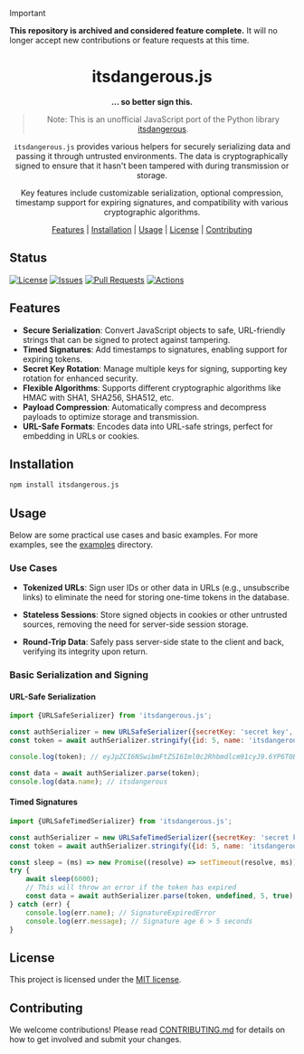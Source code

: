 <!-- prettier-ignore -->
> [!IMPORTANT]
> **This repository is archived and considered feature complete.**
> It will no longer accept new contributions or feature requests at this time.

<div align="center">

# itsdangerous.js

**... so better sign this.**

> Note: This is an unofficial JavaScript port of the Python library
> [itsdangerous](https://github.com/pallets/itsdangerous).

`itsdangerous.js` provides various helpers for securely serializing data and passing it through untrusted environments. The data is cryptographically signed to ensure that it hasn't been tampered with during transmission or storage.

Key features include customizable serialization, optional compression, timestamp support for expiring signatures, and compatibility with various cryptographic algorithms.

[Features](#features) |
[Installation](#installation) |
[Usage](#usage) |
[License](#license) |
[Contributing](#contributing)

</div>

## Status

<a href="https://github.com/hampuskraft/itsdangerous.js/blob/master/LICENSE.md"><img alt="License" src="https://img.shields.io/github/license/hampuskraft/itsdangerous.js?style=flat-square"></a>
<a href="https://github.com/hampuskraft/itsdangerous.js/issues"><img alt="Issues" src="https://img.shields.io/github/issues/hampuskraft/itsdangerous.js?style=flat-square"></a>
<a href="https://github.com/hampuskraft/itsdangerous.js/pulls"><img alt="Pull Requests" src="https://img.shields.io/github/issues-pr/hampuskraft/itsdangerous.js?style=flat-square"></a>
<a href="https://github.com/hampuskraft/itsdangerous.js/actions"><img alt="Actions" src="https://img.shields.io/github/checks-status/hampuskraft/itsdangerous.js/main?style=flat-square"></a>

## Features

- **Secure Serialization**: Convert JavaScript objects to safe, URL-friendly strings that can be signed to protect against tampering.
- **Timed Signatures**: Add timestamps to signatures, enabling support for expiring tokens.
- **Secret Key Rotation**: Manage multiple keys for signing, supporting key rotation for enhanced security.
- **Flexible Algorithms**: Supports different cryptographic algorithms like HMAC with SHA1, SHA256, SHA512, etc.
- **Payload Compression**: Automatically compress and decompress payloads to optimize storage and transmission.
- **URL-Safe Formats**: Encodes data into URL-safe strings, perfect for embedding in URLs or cookies.

## Installation

```sh
npm install itsdangerous.js
```

## Usage

Below are some practical use cases and basic examples. For more examples, see the [examples](examples) directory.

### Use Cases

- **Tokenized URLs**: Sign user IDs or other data in URLs (e.g., unsubscribe links) to eliminate the need for storing one-time tokens in the database.
- **Stateless Sessions**: Store signed objects in cookies or other untrusted sources, removing the need for server-side session storage.

- **Round-Trip Data**: Safely pass server-side state to the client and back, verifying its integrity upon return.

### Basic Serialization and Signing

#### URL-Safe Serialization

```js
import {URLSafeSerializer} from 'itsdangerous.js';

const authSerializer = new URLSafeSerializer({secretKey: 'secret key', salt: 'auth'});
const token = await authSerializer.stringify({id: 5, name: 'itsdangerous'});

console.log(token); // eyJpZCI6NSwibmFtZSI6Iml0c2Rhbmdlcm91cyJ9.6YP6T0BaO67XP--9UzTrmurXSmg

const data = await authSerializer.parse(token);
console.log(data.name); // itsdangerous
```

#### Timed Signatures

```js
import {URLSafeTimedSerializer} from 'itsdangerous.js';

const authSerializer = new URLSafeTimedSerializer({secretKey: 'secret key', salt: 'auth'});
const token = await authSerializer.stringify({id: 5, name: 'itsdangerous'});

const sleep = (ms) => new Promise((resolve) => setTimeout(resolve, ms));
try {
	await sleep(6000);
	// This will throw an error if the token has expired
	const data = await authSerializer.parse(token, undefined, 5, true);
} catch (err) {
	console.log(err.name); // SignatureExpiredError
	console.log(err.message); // Signature age 6 > 5 seconds
}
```

## License

This project is licensed under the [MIT license](LICENSE).

## Contributing

We welcome contributions! Please read [CONTRIBUTING.md](CONTRIBUTING.md) for details on how to get involved and submit your changes.
